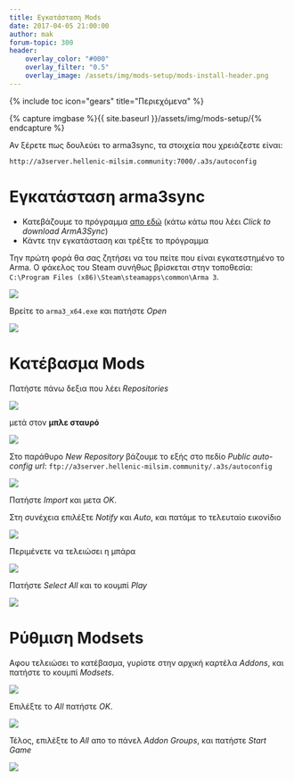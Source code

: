 ```yaml
---
title: Εγκατάσταση Mods
date: 2017-04-05 21:00:00
author: mak
forum-topic: 300
header:
    overlay_color: "#000"
    overlay_filter: "0.5"
    overlay_image: /assets/img/mods-setup/mods-install-header.png
---
```


{% include toc icon="gears" title="Περιεχόμενα" %}

{% capture imgbase %}{{ site.baseurl }}/assets/img/mods-setup/{% endcapture %}

Αν ξέρετε πως δουλεύει το arma3sync, τα στοιχεία που χρειάζεστε είναι:

```
http://a3server.hellenic-milsim.community:7000/.a3s/autoconfig
```


# Εγκατάσταση arma3sync

* Κατεβάζουμε το πρόγραμμα [απο εδώ][a3sdownload] (κάτω κάτω που λέει _Click to download ArmA3Sync_)
* Κάντε την εγκατάσταση και τρέξτε το πρόγραμμα

Την πρώτη φορά θα σας ζητήσει να του πείτε που είναι εγκατεστημένο το Arma. Ο φάκελος του Steam συνήθως βρίσκεται στην τοποθεσία: `C:\Program Files (x86)\Steam\steamapps\common\Arma 3`.

<img src="{{ imgbase }}1.png" class="align-center">

Βρείτε το `arma3_x64.exe` και πατήστε _Open_

<img src="{{ imgbase }}2.jpg" class="align-center">



# Κατέβασμα Mods

Πατήστε πάνω δεξια που λέει _Repositories_

<img src="{{ imgbase }}3.jpg" class="align-center">

μετά στον **μπλε σταυρό**

<img src="{{ imgbase }}4.jpg" class="align-center">

Στο παράθυρο _New Repository_ βάζουμε το εξής στο πεδίο _Public auto-config url_: `ftp://a3server.hellenic-milsim.community/.a3s/autoconfig`

<img src="{{ imgbase }}5.jpg" class="align-center">

Πατήστε _Import_ και μετα _ΟΚ_.

Στη συνέχεια επιλέξτε _Notify_ και _Auto_, και πατάμε το τελευταίο εικονίδιο

<img src="{{ imgbase }}7.jpg" class="align-center">

Περιμένετε να τελειώσει η μπάρα

<img src="{{ imgbase }}8.jpg" class="align-center">

Πατήστε _Select All_ και το κουμπί _Play_ <i class="fa fa-play" aria-hidden="true"></i>

<img src="{{ imgbase }}9.png" class="align-center">


# Ρύθμιση Modsets

Αφου τελειώσει το κατέβασμα, γυρίστε στην αρχική καρτέλα _Addons_, και πατήστε το κουμπί
_Modsets_.

<img src="{{ imgbase }}10.jpg" class="align-center">

Επιλέξτε το _All_ πατήστε _ΟΚ_.

<img src="{{ imgbase }}11.jpg" class="align-center">

Τέλος, επιλέξτε to _All_ απο το πάνελ _Addon Groups_, και πατήστε _Start Game_

<img src="{{ imgbase }}12.png" class="align-center">

[a3sdownload]: http://www.armaholic.com/page.php?id=22199
